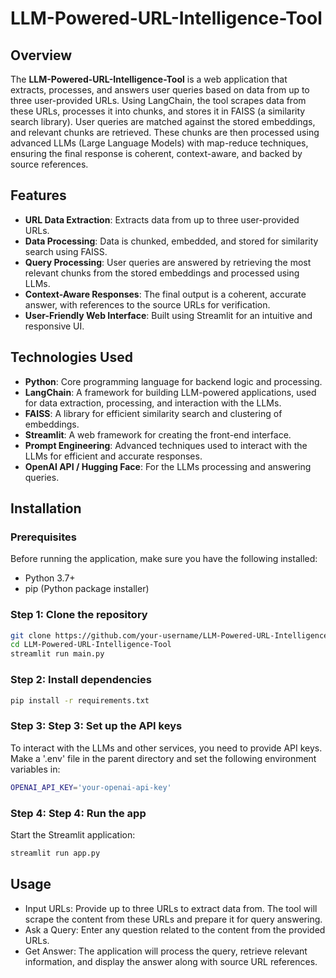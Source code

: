 # LLM-Powered-URL-Intelligence-Tool

## Overview

The **LLM-Powered-URL-Intelligence-Tool** is a web application that extracts, processes, and answers user queries based on data from up to three user-provided URLs. Using LangChain, the tool scrapes data from these URLs, processes it into chunks, and stores it in FAISS (a similarity search library). User queries are matched against the stored embeddings, and relevant chunks are retrieved. These chunks are then processed using advanced LLMs (Large Language Models) with map-reduce techniques, ensuring the final response is coherent, context-aware, and backed by source references.

## Features

- **URL Data Extraction**: Extracts data from up to three user-provided URLs.
- **Data Processing**: Data is chunked, embedded, and stored for similarity search using FAISS.
- **Query Processing**: User queries are answered by retrieving the most relevant chunks from the stored embeddings and processed using LLMs.
- **Context-Aware Responses**: The final output is a coherent, accurate answer, with references to the source URLs for verification.
- **User-Friendly Web Interface**: Built using Streamlit for an intuitive and responsive UI.

## Technologies Used

- **Python**: Core programming language for backend logic and processing.
- **LangChain**: A framework for building LLM-powered applications, used for data extraction, processing, and interaction with the LLMs.
- **FAISS**: A library for efficient similarity search and clustering of embeddings.
- **Streamlit**: A web framework for creating the front-end interface.
- **Prompt Engineering**: Advanced techniques used to interact with the LLMs for efficient and accurate responses.
- **OpenAI API / Hugging Face**: For the LLMs processing and answering queries.

## Installation

### Prerequisites

Before running the application, make sure you have the following installed:

- Python 3.7+
- pip (Python package installer)

### Step 1: Clone the repository

```bash
git clone https://github.com/your-username/LLM-Powered-URL-Intelligence-Tool.git
cd LLM-Powered-URL-Intelligence-Tool
streamlit run main.py
```

### Step 2: Install dependencies

```bash
pip install -r requirements.txt
```

### Step 3: Step 3: Set up the API keys
To interact with the LLMs and other services, you need to provide API keys. Make a '.env' file in the parent directory and set the following environment variables in:
```bash
OPENAI_API_KEY='your-openai-api-key'
```

### Step 4: Step 4: Run the app
Start the Streamlit application:
```bash
streamlit run app.py
```

## Usage
- Input URLs: Provide up to three URLs to extract data from. The tool will scrape the content from these URLs and prepare it for query answering.
- Ask a Query: Enter any question related to the content from the provided URLs.
- Get Answer: The application will process the query, retrieve relevant information, and display the answer along with source URL references.
